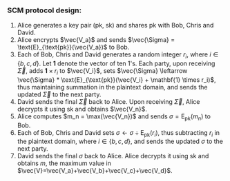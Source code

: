 ### SCM protocol design:

1. Alice generates a key pair (pk, sk) and shares pk with Bob, Chris and David.
2. Alice encrypts $\vec{V_a}$ and sends $\vec{\Sigma} = \text{E}_{\text{pk}}(\vec{V_a})$ to Bob.
3. Each of Bob, Chris and David generates a random integer $r_i$, where $i \in \lbrace b, c, d\rbrace$. Let $\mathbf{1}$ denote the vector of ten 1's.
Each party, upon receiving $\vec{\Sigma}$, adds $\mathbf{1} \times r_i$ to  $\vec{V_i}$, sets
$\vec{\Sigma} \leftarrow \vec{\Sigma} * \text{E}_{\text{pk}}(\vec{V_i} + \mathbf{1} \times r_i)$, thus maintaining summation in the plaintext domain,
and sends the updated $\vec{\Sigma}$ to the next party.
4. David sends the final $\vec{\Sigma}$ back to Alice. Upon receiving $\vec{\Sigma}$, Alice decrypts it using sk and obtains $\vec{V_n}$.
5. Alice computes $m_n = \max(\vec{V_n})$ and sends $\sigma = \text{E}_{\text{pk}}(m_n)$ to Bob.
6. Each of Bob, Chris and David sets $\sigma \leftarrow \sigma \div \text{E}_{\text{pk}}(r_i)$, thus subtracting $r_i$ in the plaintext domain, where
$i \in \lbrace b, c, d\rbrace$, and sends the updated $\sigma$ to the next party.
7. David sends the final $\sigma$ back to Alice. Alice decrypts it using sk and obtains $m$, the maximum value in $\vec{V}=\vec{V_a}+\vec{V_b}+\vec{V_c}+\vec{V_d}$.
